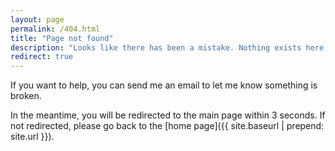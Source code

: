 ```yaml
---
layout: page
permalink: /404.html
title: "Page not found"
description: "Looks like there has been a mistake. Nothing exists here."
redirect: true
---
```


If you want to help, you can send me an email to let me know something is broken.

In the meantime, you will be redirected to the main page within 3 seconds. If not redirected, please go back to the [home page]({{ site.baseurl | prepend: site.url }}).

